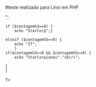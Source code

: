 #teste realizado para Linio em PHP

<!DOCTYPE html>
<html>
<head>
	<title>TESTE LINIO</title>
</head>
<body>
<?php
	for($contagem = 1; $contagem <= 100; $contagem++){
		echo $contagem."<br/>";
		
	if ($contagem%3==0) {
		echo "StarCorp";}
		
	elseif ($contagem%5==0) {
		echo "IT";
		}
	if($contagem%3==0 && $contagem%5==0) {
		echo "StarCorpianos"."<br/>";
		
	}
	}
?>

</body>
</html>
